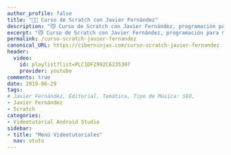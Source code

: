 ```yaml
---
author_profile: false
title: "👨‍🏫 Curso de Scratch con Javier Fernández"
description: "😼 Curso de Scratch con Javier Fernández, programación para niñas / niños."
excerpt: "😼 Curso de Scratch con Javier Fernández, programación para niñas / niños."
permalink: /curso-scratch-javier-fernandez
canonical_URL: https://ciberninjas.com/curso-scratch-javier-fernandez
header:
  video:
    id: playlist?list=PLC1DF2992C6235307
    provider: youtube
comments: true
date: 2019-06-29
tags:
# Javier Fernández, Editorial, Temática, Tipo de Música: SEO, 
- Javier Fernández
- Scratch
categories:
- Videotutorial Android Studio
sidebar:
- title: "Menú Videotutoriales"
  nav: vtuto
---
```

